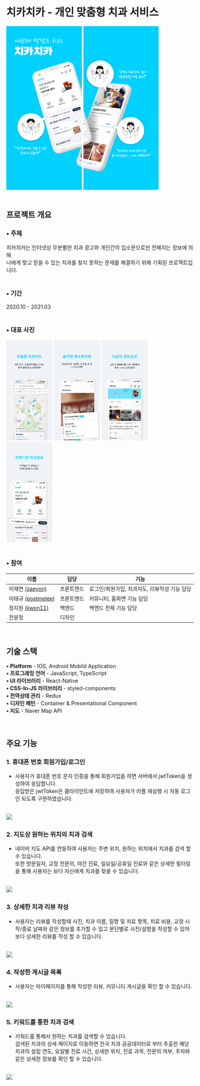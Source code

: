 # 치카치카 - 개인 맞춤형 치과 서비스
<div align="left">
<img width="40%" src="./src/Assets/Images/pages/소개.jpg"/>
<img width="40%" src="./src/Assets/Images/pages/소개2.jpg"/>
</div>
</br>

## 프로젝트 개요
### • 주제
치카치카는 인터넷상 무분별한 치과 광고와 개인간의 입소문으로만 전해지는 정보에 의해 </br>
나에게 맞고 믿을 수 있는 치과를 찾지 못하는 문제를 해결하기 위해 기획된 프로젝트입니다.</br>
</br>
### • 기간
2020.10 - 2021.03
</br>
</br>

### • 대표 사진
<div>
<img width="24.5%" src="./src/Assets/Images/pages/맞춤형치과지도.jpg"/>
<img width="24.5%" src="./src/Assets/Images/pages/영수증리뷰.jpg"/>
<img width="24.5%" src="./src/Assets/Images/pages/정보공유.jpg"/>
<img width="24.5%" src="./src/Assets/Images/pages/지역기반치과정보.jpg"/>
</div>
</br>

### • 참여
|이름|담당|기능|
|----|---|---|
|이재연 [(zaeyon)](github.com/zaeyon)|프론트엔드|로그인/회원가입, 치과지도, 리뷰작성 기능 담당|
|이태규 [(postmelee)](github.com/postmelee)|프론트엔드|커뮤니티, 홈화면 기능 담당|
|정지원 [(jiwon11)](https://github.com/jiwon11)|백엔드|백엔드 전체 기능 담당|
|전윤정|디자인||
<br/>

## 기술 스택

<b>• Platform</b> - IOS, Android Mobild Application </br>
<b>• 프로그래밍 언어</b> - JavaScript, TypeScript </br>
<b>• UI 라이브러리</b> - React-Native </br>
<b>• CSS-In-JS 라이브러리</b> - styled-components </br>
<b>• 전역상태 관리</b> - Redux </br>
<b>• 디자인 패턴</b> - Container & Presentational Component </br>
<b>• 지도</b> - Naver Map API

<br/>

## 주요 기능
### 1. 휴대폰 번호 회원가입/로그인
- 사용자가 휴대폰 번호 문자 인증을 통해 회원가입을 하면 서버에서 jwtToken을 생성하여 응답합니다. </br>
응답받은 jwtToken은 클라이언트에 저장하여 사용자가 어플 재실행 시 자동 로그인 되도록 구현하였습니다. </br>
<br/>
<img width="30%" src="https://user-images.githubusercontent.com/49143255/239903233-d5945c64-1bf0-4071-9e84-353878f53b36.gif"/>
<br/>


### 2. 지도상 원하는 위치의 치과 검색
- 네이버 지도 API를 연동하여 사용자는 주변 위치, 원하는 위치에서 치과를 검색 할 수 있습니다. </br>
또한 방문일자, 교정 전문의, 야간 진료, 일요일/공휴일 진료와 같은 상세한 필터링을 통해 사용자는 보다 자신에게 치과를 찾을 수 있습니다.

<br/>
<img width="30%" src="https://user-images.githubusercontent.com/49143255/239910004-b8eeb8e0-d562-432f-bae5-3ca4e768ace8.gif"/>
<br/>


### 3. 상세한 치과 리뷰 작성
- 사용자는 리뷰를 작성할때 사진, 치과 이름, 질명 및 치료 항목, 치료 비용, 교정 시작/종료 날짜와 같은 정보를 추가할 수 있고 문단별로 사진/설명을 작성할 수 있어 보다 상세한 리뷰를 작성 할 수 있습니다.

<br/>
<img width="30%" src="https://user-images.githubusercontent.com/49143255/239927504-834c4deb-d8c0-43c0-8383-d2aaede23d9c.gif"/>
<br/>

### 4. 작성한 게시글 목록
- 사용자는 마이페이지를 통해 작성한 리뷰, 커뮤니티 게시글을 확인 할 수 있습니다.

<br/>
<img width="30%" src="https://user-images.githubusercontent.com/49143255/239927671-1e839eda-159e-49bb-9c09-45b96f79ac8c.gif"/>
<br/>

### 5. 키워드를 통한 치과 검색 
- 키워드를 통해서 원하는 치과를 검색할 수 있습니다. </br>
 검색된 치과의 상세 페이지로 이동하면 전국 치과 공공데이터로 부터 추출한 해당 치과의 설립 연도, 요일별 진료 시간, 상세한 위치, 진료 과목, 전문의 여부, 주차와 같은 상세한 정보를 확인 할 수 있습니다.

<br/>
<img width="30%" src="https://user-images.githubusercontent.com/49143255/239927718-84eaace8-a630-4cfc-b2a4-82f3bd6c3d86.gif"/>
<br/>




